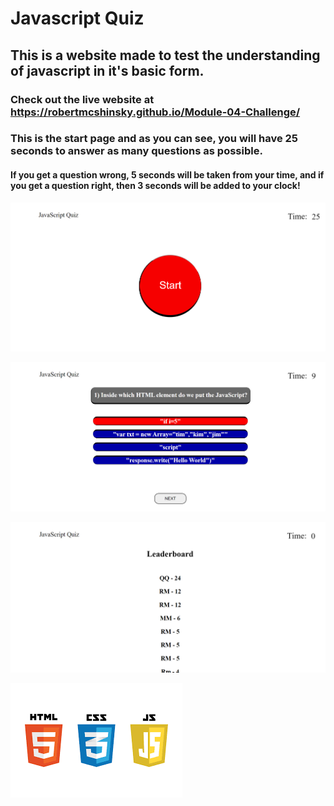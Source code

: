 # Javascript Quiz

## This is a website made to test the understanding of javascript in it's basic form.

### Check out the live website at https://robertmcshinsky.github.io/Module-04-Challenge/

### This is the start page and as you can see, you will have 25 seconds to answer as many questions as possible.

#### If you get a question wrong, 5 seconds will be taken from your time, and if you get a question right, then 3 seconds will be added to your clock!

![start page](assets/images/JS-quiz-start.png)

![question page](assets/images/JS-quiz-question.png)

![leaderboard](assets/images/JS-quiz-leaderboard.png)

![Languages Used](assets/images/html-css-js.png)

